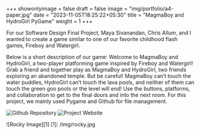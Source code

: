 +++
showonlyimage = false
draft = false
image = "img/portfolio/a4-paper.jpg"
date = "2023-11-05T18:25:22+05:30"
title = "MagmaBoy and HydroGirl PyGame"
weight = 1
+++

For our Software Design Final Project, Maya Sivanandan, Chris Allum, and I wanted to create a game similar to one of our favorite childhood flash games, Fireboy and Watergirl.
<!--more-->
Below is a short description of our game:
Welcome to MagmaBoy and HydroGirl, a two-player platforming game inspired by Fireboy and Watergirl! Grab a friend and together play as MagmaBoy and HydroGirl, two friends exploring an abandoned temple.
But be careful! MagmaBoy can’t touch the water puddles, HydroGirl can’t touch the lava pools, and neither of them can touch the green goo pools or the level will end! Use the buttons, platforms, and collaboration to get to the final doors and into the next room.
For this project, we mainly used Pygame and Github for file management.


![Github Repository](https://github.com/ctallum/MagmaBoy-and-HydroGirl-Game)
![Project Website](https://chrisallum.com/MagmaBoy-and-HydroGirl-Game/)

![Rocky Image][1]
[1]: /img/rocky.jpg